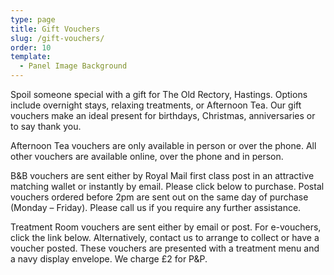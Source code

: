 ```yaml
---
type: page
title: Gift Vouchers
slug: /gift-vouchers/
order: 10
template:
  - Panel Image Background
---
```

Spoil someone special with a gift for The Old Rectory, Hastings. Options include overnight stays, relaxing treatments, or Afternoon Tea. Our gift vouchers make an ideal present for birthdays, Christmas,  anniversaries or to say thank you.

Afternoon Tea vouchers are only available in person or over the phone. All other vouchers are available online, over the phone and in person.

B&B vouchers are sent either by Royal Mail first class post in an attractive matching wallet or instantly by email. Please click below to purchase. Postal vouchers ordered before 2pm are sent out on the same day of purchase (Monday – Friday). Please call us if you require any further assistance.

Treatment Room vouchers are sent either by email or post. For e-vouchers, click the link below. Alternatively, contact us to arrange to collect or have a voucher posted. These vouchers are presented with a treatment menu and a navy display envelope. We charge £2 for P&P.

<div id="panel-gift-items"></div>

